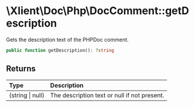 # \\Xlient\\Doc\\Php\\DocComment::getDescription

Gets the description text of the PHPDoc comment.

```php
public function getDescription(): ?string
```

## Returns

| Type | Description |
| :--- | :--- |
| \(string \| null\) | The description text or null if not present. |
